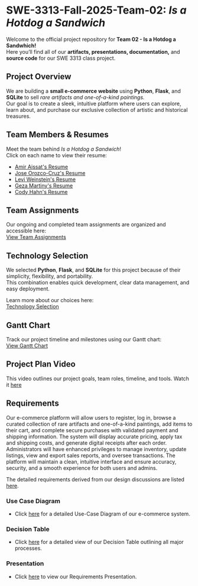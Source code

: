 # SWE-3313-Fall-2025-Team-02: *Is a Hotdog a Sandwich*

Welcome to the official project repository for **Team 02 - Is a Hotdog a Sandwhich!**  
Here you’ll find all of our **artifacts, presentations, documentation,** and **source code** for our SWE 3313 class project.



## Project Overview

We are building a **small e-commerce website** using **Python**, **Flask**, and **SQLite** to sell *rare artifacts and one-of-a-kind paintings.*  
Our goal is to create a sleek, intuitive platform where users can explore, learn about, and purchase our exclusive collection of artistic and historical treasures.



## Team Members & Resumes

Meet the team behind *Is a Hotdog a Sandwich*!  
Click on each name to view their resume:

- [Amir Aissat's Resume](project-plan/resumes/Amir_Aissat_Resume.md)    
- [Jose Orozco-Cruz's Resume](project-plan/resumes/Jose_Orozco-Cruz_Resume.md)  
- [Levi Weinstein's Resume](project-plan/resumes/Levi_Weinstein_Resume.md)  
- [Geza Martiny's Resume](project-plan/resumes/Geza_Martiny_Resume.md)
- [Cody Hahn's Resume](project-plan/resumes/Cody_Hahn_Resume.md)





## Team Assignments

Our ongoing and completed team assignments are organized and accessible here:  
 [View Team Assignments](project-plan/team-assignments/README.md)



## Technology Selection

We selected **Python**, **Flask**, and **SQLite** for this project because of their simplicity, flexibility, and portability.  
This combination enables quick development, clear data management, and easy deployment.

Learn more about our choices here:  
[Technology Selection](project-plan/technology-selection/README.md)



## Gantt Chart

Track our project timeline and milestones using our Gantt chart:  
[View Gantt Chart](project-plan/gantt-chart/ganttproject.png)




## Project Plan Video
This video outlines our project goals, team roles, timeline, and tools. Watch it [here](https://www.loom.com/share/20bb22703bdb45ee9702bdfa251c97ff)

## Requirements

Our e-commerce platform will allow users to register, log in, browse a curated collection of rare artifacts and one-of-a-kind paintings, add items to their cart, and complete secure purchases with validated payment and shipping information. The system will display accurate pricing, apply tax and shipping costs, and generate digital receipts after each order. Administrators will have enhanced privileges to manage inventory, update listings, view and export sales reports, and oversee transactions. The platform will maintain a clean, intuitive interface and ensure accuracy, security, and a smooth experience for both users and admins.

The detailed requirements derived from our design discussions are listed [here](requirements/README.md).


### Use Case Diagram
- Click [here](requirements/use-case.md) for a detailed Use-Case Diagram of our e-commerce system.

### Decision Table
- Click [here](requirements/decision-table.md) for a detailed view of our Decision Table outlining all major processes.

### Presentation
- Click [here](https://www.loom.com/share/02c6e6e10875489b9e7b93d217c79dd7) to view our Requirements Presentation.

